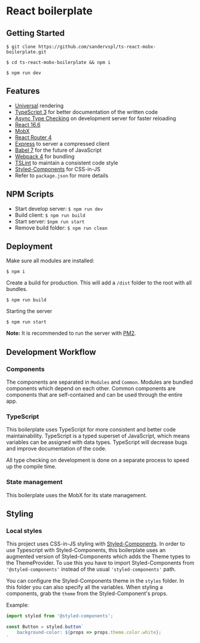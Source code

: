 # React boilerplate

## Getting Started
```
$ git clone https://github.com/sandervspl/ts-react-mobx-boilerplate.git
```

```
$ cd ts-react-mobx-boilerplate && npm i
```

```
$ npm run dev
```

## Features
* [Universal](https://medium.com/@mjackson/universal-javascript-4761051b7ae9) rendering
* [TypeScript 3](https://github.com/Microsoft/TypeScript) for better documentation of the written code
* [Async Type Checking](https://github.com/Realytics/fork-ts-checker-webpack-plugin) on development server for faster reloading
* [React 16.6](https://github.com/facebook/react)
* [MobX](https://github.com/mobxjs/mobx)
* [React Router 4](https://github.com/rackt/react-router)
* [Express](http://expressjs.com) to server a compressed client
* [Babel 7](http://babeljs.io) for the future of JavaScript
* [Webpack 4](http://webpack.github.io) for bundling
* [TSLint](https://palantir.github.io/tslint/) to maintain a consistent code style
* [Styled-Components](https://github.com/styled-components/styled-components/) for CSS-in-JS
* Refer to `package.json` for more details

## NPM Scripts
* Start develop server: `$ npm run dev`
* Build client: `$ npm run build`
* Start server: `$npm run start`
* Remove build folder: `$ npm run clean`

## Deployment
Make sure all modules are installed:
```
$ npm i
```

Create a build for production. This will add a `/dist` folder to the root with all bundles.
```
$ npm run build
```

Starting the server
```
$ npm run start
```

**Note:** It is recommended to run the server with [PM2](http://pm2.keymetrics.io/).

## Development Workflow
### Components
The components are separated in `Modules` and `Common`. Modules are bundled components which depend on each other. Common components are components that are self-contained and can be used through the entire app.

### TypeScript
This boilerplate uses TypeScript for more consistent and better code maintainability. TypeScript is a typed superset of JavaScript, which means variables can be assigned with data types. TypeScript will decrease bugs and improve documentation of the code.

All type checking on development is done on a separate process to speed up the compile time.

### State management
This boilerplate uses the MobX for its state management.

## Styling
### Local styles
This project uses CSS-in-JS styling with [Styled-Components](https://github.com/styled-components/styled-components/). In order to use Typescript with Styled-Components, this boilerplate uses an augmented version of Styled-Components which adds the Theme types to the ThemeProvider. To use this you have to import Styled-Components from `'@styled-components'` instead of the usual `'styled-components'` path.

You can configure the Styled-Components theme in the `styles` folder. In this folder you can also specify all the variables. When styling a components, grab the `theme` from the Styled-Component's props.

Example:
```ts
import styled from '@styled-components';

const Button = styled.button`
    background-color: ${props => props.theme.color.white};
`
```
